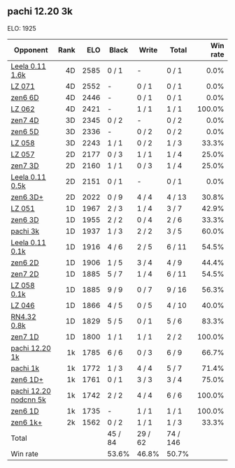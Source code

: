 ## pachi 12.20 3k ##

ELO: 1925

Opponent | Rank | ELO | Black | Write | Total | Win rate
---------|-----:|----:|-------|-------|-------|-------:
[Leela 0.11 1.6k](Leela%200.11%201.6k.md) | 4D | 2585 | 0 / 1 | - | 0 / 1 | 0.0%
[LZ 071](LZ%20071.md) | 4D | 2552 | - | 0 / 1 | 0 / 1 | 0.0%
[zen6 6D](zen6%206D.md) | 4D | 2446 | - | 0 / 1 | 0 / 1 | 0.0%
[LZ 062](LZ%20062.md) | 4D | 2421 | - | 1 / 1 | 1 / 1 | 100.0%
[zen7 4D](zen7%204D.md) | 3D | 2345 | 0 / 2 | - | 0 / 2 | 0.0%
[zen6 5D](zen6%205D.md) | 3D | 2336 | - | 0 / 2 | 0 / 2 | 0.0%
[LZ 058](LZ%20058.md) | 3D | 2243 | 1 / 1 | 0 / 2 | 1 / 3 | 33.3%
[LZ 057](LZ%20057.md) | 2D | 2177 | 0 / 3 | 1 / 1 | 1 / 4 | 25.0%
[zen7 3D](zen7%203D.md) | 2D | 2160 | 1 / 1 | 0 / 3 | 1 / 4 | 25.0%
[Leela 0.11 0.5k](Leela%200.11%200.5k.md) | 2D | 2151 | 0 / 1 | - | 0 / 1 | 0.0%
[zen6 3D+](zen6%203D+.md) | 2D | 2022 | 0 / 9 | 4 / 4 | 4 / 13 | 30.8%
[LZ 051](LZ%20051.md) | 1D | 1967 | 2 / 3 | 1 / 4 | 3 / 7 | 42.9%
[zen6 3D](zen6%203D.md) | 1D | 1955 | 2 / 2 | 0 / 4 | 2 / 6 | 33.3%
[pachi 3k](pachi%203k.md) | 1D | 1937 | 1 / 3 | 2 / 2 | 3 / 5 | 60.0%
[Leela 0.11 0.1k](Leela%200.11%200.1k.md) | 1D | 1916 | 4 / 6 | 2 / 5 | 6 / 11 | 54.5%
[zen6 2D](zen6%202D.md) | 1D | 1906 | 1 / 5 | 3 / 4 | 4 / 9 | 44.4%
[zen7 2D](zen7%202D.md) | 1D | 1885 | 5 / 7 | 1 / 4 | 6 / 11 | 54.5%
[LZ 058 0.1k](LZ%20058%200.1k.md) | 1D | 1885 | 9 / 9 | 0 / 7 | 9 / 16 | 56.3%
[LZ 046](LZ%20046.md) | 1D | 1866 | 4 / 5 | 0 / 5 | 4 / 10 | 40.0%
[RN4.32 0.8k](RN4.32%200.8k.md) | 1D | 1829 | 5 / 5 | 0 / 1 | 5 / 6 | 83.3%
[zen7 1D](zen7%201D.md) | 1D | 1800 | 1 / 1 | 1 / 1 | 2 / 2 | 100.0%
[pachi 12.20 1k](pachi%2012.20%201k.md) | 1k | 1785 | 6 / 6 | 0 / 3 | 6 / 9 | 66.7%
[pachi 1k](pachi%201k.md) | 1k | 1772 | 1 / 3 | 4 / 4 | 5 / 7 | 71.4%
[zen6 1D+](zen6%201D+.md) | 1k | 1761 | 0 / 1 | 3 / 3 | 3 / 4 | 75.0%
[pachi 12.20 nodcnn 5k](pachi%2012.20%20nodcnn%205k.md) | 1k | 1742 | 2 / 2 | 4 / 4 | 6 / 6 | 100.0%
[zen6 1D](zen6%201D.md) | 1k | 1735 | - | 1 / 1 | 1 / 1 | 100.0%
[zen6 1k+](zen6%201k+.md) | 2k | 1562 | 0 / 2 | 1 / 1 | 1 / 3 | 33.3%
Total | | | 45 / 84 | 29 / 62 | 74 / 146 | 
Win rate| | | 53.6% | 46.8% | 50.7% | 
